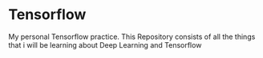 # Tensorflow
My personal Tensorflow practice.
 This Repository consists of all the things that i will be learning about Deep Learning and Tensorflow
